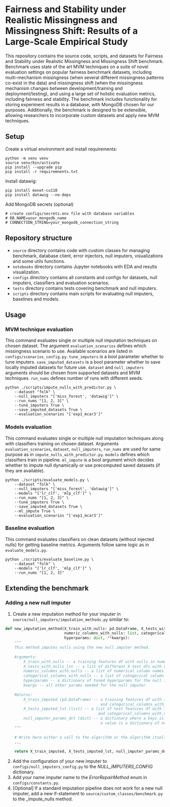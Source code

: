 # Fairness and Stability under Realistic Missingness and Missingness Shift: Results of a Large-Scale Empirical Study

This repository contains the source code, scripts, and datasets for Fairness and Stability under Realistic Missingness and Missingness Shift benchmark. Benchmark uses state of the art MVM techniques on a suite of novel evaluation settings on popular fairness benchmark datasets, including multi-mechanism missingness (when several different missingness patterns co-exist in the data) and missingness shift (when the missingness mechanism changes between development/training and deployment/testing), and using a large set of holistic evaluation metrics, including fairness and stability. The benchmark includes functionality for storing experiment results in a database, with MongoDB chosen for our purposes. Additionally, the benchmark is designed to be extensible, allowing researchers to incorporate custom datasets and apply new MVM techniques.


## Setup

Create a virtual environment and install requirements:
```
python -m venv venv 
source venv/bin/activate
pip install --upgrade pip
pip install -r requiremnents.txt
```
Install datawig:
```shell
pip install mxnet-cu110
pip install datawig --no-deps
```
Add MongoDB secrets (optional)
```
# create configs/secrets.env file with database variables
# DB_NAME=your_mongodb_name
# CONNECTION_STRING=your_mongodb_connection_string
```

## Repository structure
* `source` directory contains code with custom classes for managing benchmark, database client, error injectors, null imputers, visualizations and some utils functions.
* `notebooks` directory contains Jupyter notebooks with EDA and results visualization.
* `configs` directory contains all constants and configs for datasets, null imputers, classifiers and evaluation scenarios.
* `tests` directory contains tests covering benchmark and null imputers.
* `scripts` directory contains main scripts for evaluating null imputers, baselines and models.


## Usage

### MVM technique evaluation
This command evaluates single or multiple null imputation techniques on chosen dataset. The argument `evaluation_scenarios` defines which missingness scenario to use. Available scenarios are listed in `configs/scenarios_config.py`. `tune_imputers` is a bool parameter whether to tune imputers. `save_imputed_datasets` is a bool parameter whether to save locally imputed datasets for future use. `dataset` and `null_imputers` arguments should be chosen from supported datasets and MVM techniques. `run_nums` defines number of runs with different seeds.

```
python ./scripts/impute_nulls_with_predictor.py \
    --dataset "folk" \
    --null_imputers "['miss_forest', 'datawig']" \
    --run_nums "[1, 2, 3]" \
    --tune_imputers True \
    --save_imputed_datasets True \
    --evaluation_scenarios "['exp1_mcar3']"
```

### Models evaluation
This command evaluates single or multiple null imputation techniques along with classifiers training on chosen dataset. Arguments `evaluation_scenarios`, `dataset`, `null_imputers`, `run_nums` are used for same purpose as in `impute_nulls_with_predictor.py`. `models` defines which classifiers train in pipeline. `ml_impute` is a bool argument which decides whether to impute null dynamically or use precomputed saved datasets (if they are available).
```
python ./scripts/evaluate_models.py \
    --dataset "folk" \
    --null_imputers "['miss_forest', 'datawig']" \
    --models "['lr_clf', 'mlp_clf']" \
    --run_nums "[1, 2, 3]" \
    --tune_imputers True \
    --save_imputed_datasets True \
    --ml_impute True \
    --evaluation_scenarios "['exp1_mcar3']"
```

### Baseline evaluation
This command evaluates classifiers on clean datasets (without injected nulls) for getting baseline metrics. Arguments follow same logic as in `evaluate_models.py`.
```
python ./scripts/evaluate_baseline.py \
    --dataset "folk" \
    --models "['lr_clf', 'mlp_clf']" \
    --run_nums "[1, 2, 3]"
```

## Extending the benchmark

### Adding a new null imputer

1. Create a new imputation method for your imputer in `source/null_imputers/imputation_methods.py` similar to:
```python
def new_imputation_method(X_train_with_nulls: pd.DataFrame, X_tests_with_nulls_lst: list,
                          numeric_columns_with_nulls: list, categorical_columns_with_nulls: list,
                          hyperparams: dict, **kwargs):
    """
    This method imputes nulls using the new null imputer method.
    
    Arguments:
        X_train_with_nulls -- a training features df with nulls in numeric_columns_with_nulls and categorical_columns_with_nulls columns
        X_tests_with_nulls_lst -- a list of different X test dfs with nulls in numeric_columns_with_nulls and categorical_columns_with_nulls columns
        numeric_columns_with_nulls -- a list of numerical column names with nulls
        categorical_columns_with_nulls -- a list of categorical column names with nulls
        hyperparams -- a dictionary of tuned hyperparams for the null imputer
        kwargs -- all other params needed for the null imputer
    
    Returns:
        X_train_imputed (pd.DataFrame) -- a training features df with imputed columns defined in numeric_columns_with_nulls
                                          and categorical_columns_with_nulls
        X_tests_imputed_lst (list) -- a list of test features df with imputed columns defined in numeric_columns_with_nulls 
                                         and categorical_columns_with_nulls
        null_imputer_params_dct (dict) -- a dictionary where a keys is a column name with nulls, and 
                                          a value is a dictionary of null imputer parameters used to impute this column
    """
    
    # Write here either a call to the algorithm or the algorithm itself
    ...
    
    return X_train_imputed, X_tests_imputed_lst, null_imputer_params_dct
```

2. Add the configuration of your new imputer to `configs/null_imputers_config.py` to the _NULL_IMPUTERS_CONFIG_ dictionary.
3. Add your name imputer name to the _ErrorRepairMethod_ enum in `configs/constants.py`.
4. [Optional] If a standard imputation pipeline does not work for a new null imputer, add a new if-statement to `source/custom_classes/benchmark.py` to the _impute_nulls method.
